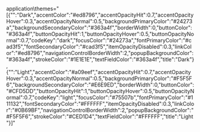 application\themes="[{\"\":\"Dark\",\"accentColor\":\"#ed8796\",\"accentOpacityHit\":0.7,\"accentOpacityHover\":0.3,\"accentOpacityNormal\":0.5,\"backgroundPrimaryColor\":\"#24273a\",\"backgroundSecondaryColor\":\"#363a4f\",\"borderWidth\":0,\"buttonColor\":\"#363a4f\",\"buttonOpacityHit\":1,\"buttonOpacityHover\":0.5,\"buttonOpacityNormal\":0.7,\"codeKey\":\"dark\",\"focusColor\":\"#24273a\",\"fontPrimaryColor\":\"#cad3f5\",\"fontSecondaryColor\":\"#cad3f5\",\"itemOpacityDisabled\":0.3,\"linkColor\":\"#ed8796\",\"navigationControlBorderWidth\":2,\"popupBackgroundColor\":\"#363a4f\",\"strokeColor\":\"#1E1E1E\",\"textFieldColor\":\"#363a4f\",\"title\":\"Dark\"},{\"\":\"Light\",\"accentColor\":\"#a09eef\",\"accentOpacityHit\":0.7,\"accentOpacityHover\":0.3,\"accentOpacityNormal\":0.5,\"backgroundPrimaryColor\":\"#F5F5F6\",\"backgroundSecondaryColor\":\"#E6E9ED\",\"borderWidth\":0,\"buttonColor\":\"#CFD5DD\",\"buttonOpacityHit\":1,\"buttonOpacityHover\":0.5,\"buttonOpacityNormal\":0.7,\"codeKey\":\"light\",\"focusColor\":\"#75507b\",\"fontPrimaryColor\":\"#111132\",\"fontSecondaryColor\":\"#FFFFFF\",\"itemOpacityDisabled\":0.3,\"linkColor\":\"#0B69BF\",\"navigationControlBorderWidth\":2,\"popupBackgroundColor\":\"#F5F5F6\",\"strokeColor\":\"#CED1D4\",\"textFieldColor\":\"#FFFFFF\",\"title\":\"Light\"}]"